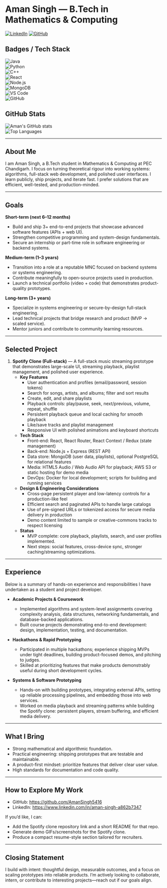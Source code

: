 # Aman Singh — B.Tech in Mathematics & Computing

[![LinkedIn](https://img.shields.io/badge/LinkedIn-0077B5?style=for-the-badge&logo=linkedin&logoColor=white)](https://www.linkedin.com/in/aman-singh-a862b7347) [![GitHub](https://img.shields.io/badge/GitHub-100000?style=for-the-badge&logo=github&logoColor=white)](https://github.com/AmanSingh5416)

## Badges / Tech Stack
![Java](https://img.shields.io/badge/Java-ED8B00?style=for-the-badge&logo=java&logoColor=white)  
![Python](https://img.shields.io/badge/Python-14354C?style=for-the-badge&logo=python&logoColor=white)  
![C++](https://img.shields.io/badge/C++-00599C?style=for-the-badge&logo=cplusplus&logoColor=white)  
![React](https://img.shields.io/badge/React-20232A?style=for-the-badge&logo=react&logoColor=61DAFB)  
![Node.js](https://img.shields.io/badge/Node.js-339933?style=for-the-badge&logo=nodedotjs&logoColor=white)  
![MongoDB](https://img.shields.io/badge/MongoDB-4EA94B?style=for-the-badge&logo=mongodb&logoColor=white)  
![VS Code](https://img.shields.io/badge/VS%20Code-0078d7?style=for-the-badge&logo=visual-studio-code&logoColor=white)  
![GitHub](https://img.shields.io/badge/GitHub-181717?style=for-the-badge&logo=github)

## GitHub Stats
![Aman's GitHub stats](https://github-readme-stats.vercel.app/api?username=AmanSingh5416&show_icons=true&theme=radical)  
![Top Languages](https://github-readme-stats.vercel.app/api/top-langs/?username=AmanSingh5416&layout=compact&theme=radical)

---

## About Me
I am Aman Singh, a B.Tech student in Mathematics & Computing at PEC Chandigarh. I focus on turning theoretical rigour into working systems: algorithms, full-stack web development, and polished user interfaces. I learn publicly, ship projects, and iterate fast. I prefer solutions that are efficient, well-tested, and production-minded.

---

## Goals
**Short-term (next 6–12 months)**  
- Build and ship 3+ end-to-end projects that showcase advanced software features (APIs + web UI).  
- Strengthen competitive programming and system-design fundamentals.  
- Secure an internship or part-time role in software engineering or backend systems.

**Medium-term (1–3 years)**  
- Transition into a role at a reputable MNC focused on backend systems or systems engineering.  
- Contribute meaningfully to open-source projects used in production.  
- Launch a technical portfolio (video + code) that demonstrates product-quality prototypes.

**Long-term (3+ years)**  
- Specialize in systems engineering or secure-by-design full-stack engineering.  
- Lead technical projects that bridge research and product (MVP → scaled service).  
- Mentor juniors and contribute to community learning resources.

---

## Selected Project

1. **Spotify Clone (Full-stack)** — A full-stack music streaming prototype that demonstrates large-scale UI, streaming playback, playlist management, and polished user experience.
   - **Key Features**
     - User authentication and profiles (email/password, session tokens)
     - Search for songs, artists, and albums; filter and sort results
     - Create, edit, and share playlists
     - Playback controls: play/pause, seek, next/previous, volume, repeat, shuffle
     - Persistent playback queue and local caching for smooth playback
     - Like/save tracks and playlist management
     - Responsive UI with polished animations and keyboard shortcuts
   - **Tech Stack**
     - Front-end: React, React Router, React Context / Redux (state management)
     - Back-end: Node.js + Express (REST API)
     - Data store: MongoDB (user data, playlists), optional PostgreSQL for relational features
     - Media: HTML5 Audio / Web Audio API for playback; AWS S3 or static hosting for demo media
     - DevOps: Docker for local development; scripts for building and running services
   - **Design & Engineering Considerations**
     - Cross-page persistent player and low-latency controls for a production-like feel
     - Efficient search and paginated APIs to handle large catalogs
     - Use of pre-signed URLs or tokenized access for secure media delivery in production
     - Demo content limited to sample or creative-commons tracks to respect licensing
   - **Status**
     - MVP complete: core playback, playlists, search, and user profiles implemented.
     - Next steps: social features, cross-device sync, stronger caching/streaming optimizations.

---

## Experience
Below is a summary of hands-on experience and responsibilities I have undertaken as a student and project developer.

- **Academic Projects & Coursework**
  - Implemented algorithms and system-level assignments covering complexity analysis, data structures, networking fundamentals, and database-backed applications.  
  - Built course projects demonstrating end-to-end development: design, implementation, testing, and documentation.

- **Hackathons & Rapid Prototyping**
  - Participated in multiple hackathons; experience shipping MVPs under tight deadlines, building product-focused demos, and pitching to judges.  
  - Skilled at prioritizing features that make products demonstrably useful during short development cycles.

- **Systems & Software Prototyping**
  - Hands-on with building prototypes, integrating external APIs, setting up reliable processing pipelines, and embedding those into web services.  
  - Worked on media playback and streaming patterns while building the Spotify clone: persistent players, stream buffering, and efficient media delivery.
    
---

## What I Bring
- Strong mathematical and algorithmic foundation.  
- Practical engineering: shipping prototypes that are testable and maintainable.  
- A product-first mindset: prioritize features that deliver clear user value.  
- High standards for documentation and code quality.

---

## How to Explore My Work
- GitHub: https://github.com/AmanSingh5416  
- LinkedIn: https://www.linkedin.com/in/aman-singh-a862b7347

If you’d like, I can:
- Add the Spotify clone repository link and a short README for that repo.  
- Generate demo GIFs/screenshots for the Spotify clone.  
- Produce a compact resume-style section tailored for recruiters.

---

## Closing Statement
I build with intent: thoughtful design, measurable outcomes, and a focus on scaling prototypes into reliable products. I’m actively looking to collaborate, intern, or contribute to interesting projects—reach out if our goals align.
